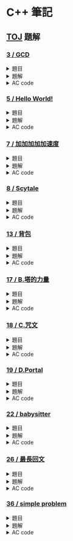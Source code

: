 # **C++ 筆記**  
## [TOJ](https://toj.tfcis.org/oj/) 題解  

### [3 / GCD](https://toj.tfcis.org/oj/pro/3/)  

<details>

<summary>題目</summary>

### 題目敘述  
求兩數之最大公因數(GCD) 
    
### 輸入說明  
第一個整數 $T$ ，代表測資數  
接下來有 $T$ 行，每行有兩個整數 $a,b$  
    
### 輸出說明  
輸出每個 $a,b$ 的最大公因數  
    
### 輸入限制  
$1 \leq T \leq 1000$  
$0 \leq a,b \leq 2,147,483,647$  
    
### 範例輸入
```
4
10 2
3 1
5 7
20 12
```

### 範例輸出
```
2
1
1
4
```

</details>

<details>

<summary>題解</summary>

首先先按照國中所教的  
最大公因數就是， 能够整除 $a,b$ 的最大正整數  
因此可以從 $a,b$ 內較小的數開始遞減  
直到找到能够整除 $a,b$ 的最大正整數為止  
```cpp
#include<bits/stdc++.h>
using namespace std;

int main() {
    int n,a,b;
    cin>>n;
    while(n--){
        cin>>a>>b;
        for(int i=min(a,b); i>0; i--){
            if(a%i==0 && b%i==0){
                cout<<i<<endl;
                break;
            }
        }
    }
}
```
然後就 TLE 了，只好來優化算法  

國中教的最大公因數求法出了短除法外，還有
**輾轉相除法**  

稍稍修改一下成為**輾轉相除法**的程式碼  
```cpp
#include<bits/stdc++.h>
using namespace std;

int main(){
    int n,a,b,temp;
    cin>>n;
    while(n--){
        cin>>a>>b;
        while(b!=0){
            temp=b;
            b=a%b;
            a=temp;
        }
        cout<<a<<'\n';
    }
}
```
好了 AC 了  

</details>

<details>

<summary>AC code</summary>

```cpp
#include<bits/stdc++.h>
using namespace std;

int main(){
    int n,a,b,temp;
    cin>>n;
    while(n--){
        cin>>a>>b;
        cout<<__gcd(a,b)<<'\n';
    }
}
```

</details>

### [5 / Hello World!](https://toj.tfcis.org/oj/pro/5/)  
<details>

<summary>題目</summary>

### 題目敘述  
跟別人打招呼是一件有禮貌的事。來向大家打招呼吧！  
    
### 輸入說明  
輸入只有一行，為一個英文名字  
    
### 輸出說明  
向他打個招呼吧！名子加上 "Hello ,[name] !"(不含引號) 後輸出。  
    
### 輸入限制  
包含大小寫字母及空白，長度不超過20個字  
    
### 範例輸入
```
Peter
```

### 範例輸出
```
Hello ,Peter !
```

</details>
    
<details>

<summary>題解</summary>

第一眼，簡單的輸入輸出
```cpp
#include<bits/stdc++.h>
using namespace std;

int main() {
    string a;
    cin>>a;
    cout<<"Hello ,"<<a<<" !"<<endl;
}

```
然後就 WA 了，再看一眼題目  

### 輸入限制  
包含大小寫字母及 **空白** ，長度不超過20個字  

```cpp
#include<bits/stdc++.h>
using namespace std;

int main() {
    string a;
    getline(cin,a);
    cout<<"Hello ,"<<a<<" !"<<endl;
}
```
AC  

</details>
    
<details>

<summary>AC code</summary>

```cpp
#include<bits/stdc++.h>
using namespace std;

int main() {
    string a;
    getline(cin,a);
    cout<<"Hello ,"<<a<<" !"<<endl;
}
```

</details>

### [7 / 加加加加加速度](https://toj.tfcis.org/oj/pro/7/)  
<details>

<summary>題目</summary>

### 題目敘述  
國中物理曾學過，速度 $V$ 和時間 $T$ 的 $V-T$ 圖裡的面積就是位移  
而加速度 $A$ 和時間 $T$ 的 $A-T$ 圖的面積又代表速度變化量  
反過來看，如果是等加速度，那麼等加速度的值就相當於速度變化的斜率  

日前看到直觀數學老師騎著吃汽油的腳踏車呼嘯而過  
雖然速度一直在增加(向前為正向)，但變化之詭異至極，甚至會倒退(?)  
出於好奇拿出偷來的測速器把每秒的速度記錄下來  
你知道數學老師的微積分很強  
會在心算微積分後以一種特殊的「加加加...加速度」行進  
在這裡所謂”加加速度”就是指 ： 「加速度的增加量/秒」  
依此類推「加加加...( $N$ 個加)速度」就表示 ： 「加加加...( $N-1$ 個加)速度的增加量 / 秒」  
並且最高不超過 $2147483647 km/h$  (不要小看老師，超過光速不算什麼！)  

由於老師飆的太快所以只能記錄到N秒 (包含 $0$ 秒所以有 $N+1$ 個值)  
你知道有N+1個值就能算出 加加加...( $N$ 個加)速度 (假設他就是這樣加速的)  
從有限的資訊裡算出老師在時間內的的 加加加...加速度值吧!  

### 輸入說明  
第一行有一個整數 $K$ ，代表接下來有 $K$ 筆輸入，每筆輸入都有 $2$ 行  
每筆輸入的第一行的整數 $N$ 表示你有多少個值  
每筆輸入的第二行有 $N+1$ 個整數，代表記錄的速度(間格為秒)  
    
### 輸出說明  
輸出加加加....加速度 $Z$    
    
### 輸入限制  
$0 \leq N \leq 23$   
    
### 範例輸入
```
3
3
9 13 23 39
2
7 8 9
1
123 456
```

### 範例輸出
```
0
0
333
```

</details>
    
<details>

<summary>題解</summary>

題目要求 $N+1$ 個數的差  
的差  
的差  
... 
的差（共 $N$ 個）  

所以可以使用陣列來實作  
用回圈的方式計算數的差  
然後每次都少算一個數  
最後就可以得到  
$N+1$ 個數的差  
的差  
的差  
... 
的差（共 $N$ 個）了  
```cpp
#include<bits/stdc++.h>
using namespace std;

int main(){
	int k;
	cin>>k;
	while(k--){
		int n;
		cin>>n;
		n=n+1;
		long long int v[25];
		for(int i=0; i<n; i++){
			cin>>v[i];
		}
		for(int i=n; i>0; i--){
			for(int j=0; j<i-1; j++){
				v[j]=v[j+1]-v[j];
			}	
		}
		cout<<v[0]<<endl;
	}
}
```
然後就 AC 了  

</details>
    
<details>

<summary>AC code</summary>

```cpp
#include<bits/stdc++.h>
using namespace std;

int main() {
	int k;
	cin>>k;
	while(k--){
		int n;
		cin>>n;
		n=n+1;
		long long int v[25];
		for(int i=0; i<n; i++){
			cin>>v[i];
		}
		for(int i=n; i>0; i--){
			for(int j=0; j<i-1; j++){
				v[j]=v[j+1]-v[j];
			}	
		}
		cout<<v[0]<<endl;
	}
}
```

</details>

### [8 / Scytale](https://toj.tfcis.org/oj/pro/8/)  

<details>

<summary>題目</summary>

### 題目敘述  
密碼棒(Scytale, SKY-TAH-LEE, 希臘文 σκυτάλη - 棒子之意)是一種相當早期的訊息加密系統  

假設原始訊息如下  
`HELP ME I AM UNDER ATTACK`  

首先，發訊者會將一細長紙條纏繞在一個木棒上，並且在木棒上以正常方法寫上訊息  
`HELPMEIAMUNDERATTACK`  

```
|   |   |   |   |   |
| H | E | L | P | M |
| E | I | A | M | U |
| N | D | E | R | A |
| T | T | A | C | K |
|   |   |   |   |   |
```  

然後把紙條解開之後，訊息就不可辨識了！  
`H E N T E I D T L A E A P M R C M U A K` 

使者會把紙條傳遞到收件人手上。收件人會有一個事先打造好，和發訊者格式一樣的木棒。把紙條纏繞上去，便可以讀出原本的訊息  
`HELPMEIAMUNDERATTACK`  

它因為簡便而可靠，成為古戰場上常見的傳訊工具。但是，也由於它的簡單，破解攔截到的訊息並不是非常困難  
這裡假設加密解密所用的密碼棒都是均勻的多角柱體，且一個側面剛好可以容納一行字母  

於是，如果密碼棒是 $N$ 角柱，上面繞一圈就會剛好有 $N$ 個字符  

### 輸入說明  
多筆測資  
每筆測試資料一開始會是一個整數 $N$ ，代表解碼所用的密碼棒一圈有 $N$ 個字符  

接下來會有一個字串 $S$ ，是需要解碼的訊息  

### 輸出說明  
輸出把字條正確地繞到密碼棒上之後，讀出的訊息  

### 輸入限制  
$2 \leq N \leq 256$  
$S$ 的長度不超過 $1024$ 個字元  
    
### 範例輸入
```
4
HENTEIDTLAEAPMRCMUAK
```

### 範例輸出
```
HELPMEIAMUNDERATTACK
```
    
### 註  
訊號長度不一定會是纏繞圈數的整數倍  
不足處會補上空白字元如圖，解碼後輸出在對應位置  
```
|   |   |   |   |
| T | O | B | E |
| O | R | N | O |
| T | T | O | B |
| E |[ ]|[ ]|[ ]|
|   |   |   |   |
```  

密文： `[TOTEORT BNO EOB ]`  
訊息： `[TOBEORNOTTOBE   ]`  

</details>
    
<details>

<summary>題解</summary>

很明顯，這題要做的應該就是陣列模擬了  
只需要注意題目做後說的**不足處會補上空白字元**基本上就沒問題了  

```cpp
#include<bits/stdc++.h>
using namespace std;

int main(){
	int n;
	string a;
    while(cin>>n){
    	int j=1;
		getline(cin,a);
 	    getline(cin,a);
   		for(int i=0; i<a.size(); i++){
   	 	    if(j>a.size()){
   	 		    j=j-a.size()+1;
			}
			cout<<a[j-1];
			j+=n;
		}
		cout<<endl;
	}
}
```  

</details>
    
<details>

<summary>AC code</summary>

```cpp
#include<bits/stdc++.h>
using namespace std;

int main(){
	int n;
	string a;
    while(cin>>n){
    	int j=1;
		getline(cin,a);
 	    getline(cin,a);
   		for(int i=0; i<a.size(); i++){
   	 	    if(j>a.size()){
   	 		    j=j-a.size()+1;
			}
			cout<<a[j-1];
			j+=n;
		}
		cout<<endl;
	}
}
```  

</details>

### [13 / 背包](https://toj.tfcis.org/oj/pro/13/)  
<details>

<summary>題目</summary>

### 題目敘述  
有一個容量為 $V$ 的背包  
有 $n$ 種物品體積和價值分別為 $w,p$ ，每種物品數量無限  
最好的取法下總價值為多少  
    
### 輸入說明  
有多組測資  
每組測資第一行為背包容量 $V$  
第二行第一個整數 $n$ ，代表物品種類個數  
第三行有n組 $w_i,p_i$ ，代表每件物品的體積、價值  
    
### 輸出說明  
針對每組測資輸出最大價值，每行一個數字  

### 輸入限制  
$測資數 \leq 200$  
$1 \leq V \leq 100000$  
$1 \leq n \leq 100$  
$1 \leq w_i \leq V$  
$1 \leq p_i \leq 100000$  
    
### 範例輸入
```
5
2
3 3 2 7
```

### 範例輸出
```
14
```

</details>
    
<details>

<summary>題解</summary>

經典的**無限背包**問題  

設定 $dp[i][j]$ 代表在 只看前 $i$ 個物品，重量在 $j$ 時的最大價值  

這樣基底就是：  
* $dp[i][j]=0$  

而轉移式的話就會是：  
如果 $j-w_i \geq 0$  
* $dp[i][j]= max(dp[i-1][j],dp[i][j-w[i]]+p[i])$

否則  
* $dp[i][j]= max(dp[i-1][j],dp[i][j-1])$  

</details>
    
<details>

<summary>AC code</summary>

```cpp
#include<bits/stdc++.h>
using namespace std;

long long int dp[105][100005];

int main() {
    int all,n;
    while(cin>>all>>n){
        long long int w[n+1],p[n+1];
        for(int i=1; i<n+1; i++){
            cin>>w[i]>>p[i];
        }
        long long int ans=0;
        for(int i=1; i<n+1; i++){
            for(int j=1; j<all+1; j++){
            	dp[i][j] = dp[i-1][j];
            	if(j-w[i]>=0){
            		dp[i][j]=max(dp[i][j],dp[i][j-w[i]]+p[i]);
				}
            	dp[i][j]=max(dp[i][j-1],dp[i][j]);
            	ans=max(dp[i][j],ans);
            }
        }
        cout<<ans<<"\n";    
    }
}
```

</details>

### [17 / B.塔的力量](https://toj.tfcis.org/oj/pro/17/)  

<details>

<summary>題目</summary>

### 題目敘述  
我們的好學生─Mike 和 Frame 被國文老師找來幫她提手提袋，就在他們放下手提袋的那一刻，地面好似突然開了洞，他們雙雙落入了永無止境的黑暗中  
但身為一個用功的一中青年，毋忘利用這機會計算 $ΔS=\frac{1}{2}gt^2$ 看看自己落下了多少距離。片刻，彷彿永遠，就他們認為自己注定永久困在這片虛空之中，有股聲音從那最深遠的地方傳來  

「I found you finally……」  

「思必克菜你死,OK?」英文能力嚴重低落的 Frame 回應道。即使他們看不見彼此，但 Mike 的嘆氣聲清晰的傳到 Frame 的耳裡，顯然那聲音聽見了  
「勇者們，你們的好心開啟了通往貓咪世界道路的門，要通過這片黑暗，你必須知道們彼此你心靈之眼的樣子。」  
「天下哪有這麼唬爛的事情？」Mike 以一種極其為不滿的語氣說道  
「你們的心靈之眼與你們的心情指數有關，」那聲音句點了 Mike，「用一些符號組成的菱形……」隨著這聲音逐漸消散，一個神祕的圖騰出現在他們面前  
「我今天的心情指數是 3，跟這個有什麼關聯？」Frame 說道，Mike 依舊不屑中  
「如果你們沒辦法知道對方心靈之眼的長相，就會永遠被囚禁在這片黑暗中。」那聲音再次說道  
因為他們剛剛一起幫國文老師提手提袋，所以他們知道對方的心情指數。那你能幫他們找出對方心靈之眼的樣子嗎？  
    
### 輸入說明  
有多筆測資，每筆測資包含一個數字 $P$ ，為對方的心情指數  
    
### 輸出說明  
對於每個心情指數，輸出其心靈之眼的樣子    
    
### 輸入限制  
$1 \leq P \leq 26$  
    
### 範例輸入
```
3
2
```

### 範例輸出
```
  A
 ABA
ABCBA
 ABA
  A
 A
ABA
 A
```

</details>

<details>

<summary>題解</summary>

星星數變種版本  
可以看作是一個正的三角形和一個反的三角形  
先不管裡面的文字  
```cpp
#include<bits/stdc++.h>
using namespace std;

int main() {
    int n;
    while(cin>>n){
        for(int i=1; i<=n; i++){
            for(int j=1; j<=n-i; j++){
                cout<<" ";
            }
            for(int j=1; j<=i; j++){
                cout<<j;
            }
            for(int j=i-1; j>=1; j--){
                cout<<j;
            }
            cout<<endl;
        }
        for(int i=n-1; i>=1; i--){
            for(int j=1; j<=n-i; j++){
                cout<<" ";
            }
            for(int j=1; j<=i; j++){
                cout<<j;
            }
            for(int j=i-1; j>=1; j--){
                cout<<j;
            }
            cout<<endl;
        }
    }
}
``` 
```
  1
 121
12321
 121
  1
 1
121
 1
```
接下來只要把 `1,2,3` 改成 `A,B,C` 就可以了  
利用 ASCII 的計算就可以實現了  

</details>

<details>

<summary>AC code</summary>

```cpp
#include<bits/stdc++.h>
using namespace std;

int main() {
    int n;
    while(cin>>n){
        for(int i=1; i<=n; i++){
            for(int j=1; j<=n-i; j++){
                cout<<" ";
            }
            for(int j=1; j<=i; j++){
                cout<<char('A'+j-1);
            }
            for(int j=i-1; j>=1; j--){
                cout<<char('A'+j-1);
            }
            cout<<endl;
        }
        for(int i=n-1; i>=1; i--){
            for(int j=1; j<=n-i; j++){
                cout<<" ";
            }
            for(int j=1; j<=i; j++){
                cout<<char('A'+j-1);
            }
            for(int j=i-1; j>=1; j--){
                cout<<char('A'+j-1);
            }
            cout<<endl;
        }
    }
}
```

</details>

### [18 / C.咒文](https://toj.tfcis.org/oj/pro/18/)  

<details>

<summary>題目</summary>

### 題目敘述  
當 Frame 想出了 Mike 心靈之眼時，突然一陣強光襲面而來，剎那間，他們已經站在一片廣大的草原上，一座被迷宮包圍的巨塔聳立於遠方  
「這是哪裡啊？」Frame 驚訝的問，Mike 雖然一副不屑的樣子，但眼神洩露了他的恐慌  
「歡迎來到貓咪王國，勇者們！感謝你們前來幫助我們。」一隻繫著圍巾的貓從前方的草叢冒出來  

「這和我們有什麼關聯？」Mike 問道，Frame 則是蹲下來望著她  
「我叫 Snow，在這裡一直等著你們。在不久之前，有一隻很邪惡的貓，叫 Felix，入侵這這片和平的國度，他利用他強大的法力，奴役了許多貓兒替他做事，近來他更有意要攻陷你們的世界，但你們今日的善心，使你們被這一個世界的力量召喚，成為拯救世界的勇者。」  

「但我們什麼都不會啊。」Frame 說道  
而那隻貓則是從另一旁的草叢抽出了一本咒文書，小心翼翼地翻開，Mike 也好奇的湊了過來  
「這裡有你們可以使用的魔法，即使什麼也不會，只要能朗誦出咒文即可。但要能對 Felix 產生效力，必須使用這些『強效咒文』，比如說這句『Ama da,Dama』咒文  
字母由前往後，由後往前看都是一樣的，如此的咒文能使力量自我加成，增強 $1000000$ 倍的效力！」  
Frame 和 Mike 接過了這本書，仔細研究，但他們看到密密麻麻的符號頭都昏了  
幸好他們身上有電子掃描裝置，能把這片咒文轉成電子檔，接下來再寫個程式把強效咒文標記起來就行了，恰好進入貓咪世界時，老師的筆電也一並掉了下來…  
    
### 輸入說明  
有多句咒文，每句咒文佔一行  
    
### 輸出說明  
如果這句咒文是強效咒文，請在咒文前加上 `SETUP!` 後輸出，否則輸出原咒文即可  
    
### 輸入限制  
咒文由英文大小寫、標點符號、空白所組成，每句咒文字數不超過 $200$ 字  
    
### 範例輸入
```
Ama da ,Dama
Holy rush!
```

### 範例輸出
```
SETUP! Ama da ,Dama
Holy rush!
```

</details>

<details>

<summary>題解</summary>

因為他只要檢查字母是否相同  
所以要先把所有大寫字母換成小寫字母  
也要無視所有非字母的字元  
```cpp
#include<bits/stdc++.h>
using namespace std;

int main() {
    string s;
    while(getline(cin,s)){
        string s2="";
        for(int i=0; i<s.size(); i++){
            if(s[i]>='a'&&s[i]<='z'){
                s2+=s[i];
            }
            else if(s[i]>='A'&&s[i]<='Z'){
                s2+=char(s[i]-'A'+'a');
            }
        }
    }
}
```

接下來就是從頭遍歷整個新的字串檢查他是不是回文就可以了  

</details>

<details>

<summary>AC code</summary>

```cpp
#include<bits/stdc++.h>
using namespace std;

int main() {
    string s;
    while(getline(cin,s)){
        string s2="";
        for(int i=0; i<s.size(); i++){
            if(s[i]>='a'&&s[i]<='z'){
                s2+=s[i];
            }
            else if(s[i]>='A'&&s[i]<='Z'){
                s2+=char(s[i]-'A'+'a');
            }
        }
        bool flg=1;
        for(int i=0;i<s2.size()/2;i++){
            if(s2[i]!=s2[s2.size()-i-1]){
                flg=0;
                break;
            }
        }
        if(flg==0){
            cout<<s<<endl;
        }
        else{
            cout<<"SETUP! "<<s<<endl;
        }
    }
}
```

</details>

### [19 / D.Portal](https://toj.tfcis.org/oj/pro/19/)  

<details>

<summary>題目</summary>

### 題目敘述  
「O! Gla Algo」一震爆裂聲傳過天際，閃電照亮了整個大地。「這就是強效咒文的威力！我感到了源源不絕的力量與自信，現在，我們已經可以去討伐 BOSS 了！」Frame 和 Mike 說著，而在一旁觀看的 Snow 則是用尾巴輕點，示意他們跟上前來  

「如果你們想要見到 Felix，你們就得分別站到位於草原兩側的祭壇上，使用空間咒文扭曲空間，在你們法力的交界處會產生異次元的入口，屆時，只又我擲入這，」Snow 拿出了像法杖的木棍「就能建立一座穩固的異次元傳送門了！」於是他們立刻衝向祭壇，施展空間咒文。已知空間咒文能扭曲以自身為圓心，半徑為 $R$ 的空間場，因為 Frame 及 Mike 的能力有所差異，因此他們施展出來的空間魔法半徑有所不同，那他們是否能建立異次元傳送門？如果僅邊有交集仍是可以建立傳送門的。  
    
### 輸入說明  
有多筆測資  
每筆測資包含 $6$ 個浮點數， $X_1,Y_1,R_1,X_2,Y_2,R_2$ ，分別代表 Mike的座標及咒文效力半徑 $(X_1,Y_1,R_1)$ 及 Frame $(X_2,Y_2,R_2)$ 的座標及咒文效力半徑  
    
### 輸出說明  
如果他們可以建立異次元傳送門，請輸出 `Quick in`，否則輸出 `Nearly`  
    
### 輸入限制  
$0 \leq X_1,Y_1,R_1,X_2,Y_2,R_2 \leq 10^9$  
    
### 範例輸入
```
0 0 5 10 0 8
0 0 5 10 10 5
```

### 範例輸出
```
Quick in
Nearly
```

</details>

<details>

<summary>題解</summary>

單純的考輸入輸出還有 if else 而已  
唯一要注意的是浮點數 double  

```cpp
#include<bits/stdc++.h>
using namespace std;

int main() {
    double x1,y1,r1,x2,y2,r2;
    while(cin>>x1>>y1>>r1>>x2>>y2>>r2){
    	if(sqrt(pow(x1-x2,2)+pow(y1-y2,2))<=r1+r2){
    		cout<<"Quick in"<<endl;
		}
		else{
			cout<<"Nearly"<<endl;
		}
	}
}
```

好了 AC 了  

</details>

<details>

<summary>AC code</summary>

```cpp
#include<bits/stdc++.h>
using namespace std;

int main() {
    double x1,y1,r1,x2,y2,r2;
    while(cin>>x1>>y1>>r1>>x2>>y2>>r2){
    	if(sqrt(pow(x1-x2,2)+pow(y1-y2,2))<=r1+r2){
    		cout<<"Quick in"<<endl;
		}
		else{
			cout<<"Nearly"<<endl;
		}
	}
}
```

</details>

### [22 / babysitter](https://toj.tfcis.org/oj/pro/22/)  

<details>

<summary>題目</summary>

### 題目敘述  
有多個保母應徵工作，每個保母有自己可以工作的時間  
每個保母可以從時間 $X$ 工作到時間 $Y$  
問最少要請幾個保母才可以任何時間寶寶都有人照顧  
    
### 輸入說明  
每筆測資的第一行有一個整數 $N$ ，代表保母個數  
接下來 $N$ 行，每一行有兩個數字 $X,Y$ ，代表這位保母可以從 $X$ 工作到 $Y$  
    
### 輸出說明  
如果任何時間可以都有保母照顧，輸出最少需要幾位保母  
如果不行，輸出 `NO`  
    
### 輸入限制  
$1 \leq N \leq 1000$  
$1 \leq X,Y \leq 100000$  
    
### 範例輸入1
```
6
1 50
2 90
45 150
50 140
151 200
145 190
```

### 範例輸出1
```
3
```

### 範例輸入2
```
3
1 50
60 70
70 100
```

### 範例輸出1
```
NO
```

</details>

<details>

<summary>題解</summary>

一題非常經典的 greedy  

思路：  
時間 $i$ 一定有人需要來顧，所以我們先找顧的到 $i$ 的最好的那個  
接下來呢？  

找做最晚的呢？似乎就可以了... 嗎？  

定義 $A$ 是我們剛剛方法做出來的方案， $B$ 是任何其他的方案  

```mermaid
gantt
section 照顧的時間
全部要照顧的時間 :active,  des1, 2000-1-1, 24d
方法 A：12   :         desA1, 2000-1-1, 12d
方法 A：6   :         desA2, 2000-1-10, 6d
方法 A：9   :         desA3, 2000-1-16, 9d
方法 B：12   :         desB1, 2000-1-1, 12d
方法 B：5   :         desB2, 2000-1-10, 5d
方法 B：2   :         desB3, 2000-1-14, 2d
方法 B：9   :         desB4, 2000-1-16, 9d
```

在第一個 $A$ 跟 $B$ 不一樣的地方來看，我們一定會發現 $A$ 比 $B$ 不來的差  

</details>

<details>

<summary>AC code</summary>

```cpp
#include <bits/stdc++.h>
using namespace std;

bool cmp(pair<int,int> a,pair<int,int> b){
    if(a.first==b.first){
        return a.second>b.second;
    }
    else{
        return a.first<b.first;
    }
}

bool cmp2(pair<int,int> a,pair<int,int> b){
    if(a.second==b.second){
        return a.first<b.first;
    }
    return a.second>b.second;
}

int main(){
    int start=100000,finish=1;
    int n;
    while(cin>>n){
        pair<int,int> p[n+1];
        int a,b;
        for(int i=0;i<n;i++){
            cin>>a>>b;
            p[i].first=min(a,b);
            p[i].second=max(a,b);
            start=min(start,p[i].first);
            finish=max(finish,p[i].second);
        }
        sort(p,p+n,cmp);
        int mx=p[0].second;
        int ans=1;
        int cnt;
        while(mx<finish){
            cnt=0;
            while(p[cnt].first<=mx+1){
                cnt++;
            }
            sort(p,p+cnt,cmp2);
            if(mx==p[0].second){
                cout<<"NO"<<endl;
                return 0;
            }
            mx=p[0].second;
            ans++;
        }
        cout<<ans<<endl;
    }
}
```

</details>

### [26 / 最長回文](https://toj.tfcis.org/oj/pro/26/)  

<details>

<summary>題目</summary>

### 題目敘述  
最長回文子字串  
例如:  
abcba --> abcba  
aabcdbaa --> aabbaa  
abda --> aba or ada  
    
### 輸入說明  
第一行為一整數 $T$ ，代表測資數目  
接下來 $T$ 行各有一字串  

    
### 輸出說明  
輸出各自串的最長回文子字串之長度，一行一個數字  
    
### 輸入限制  
$1 \leq T \leq 100$  
$字串長度 \leq 3000$  
字串皆為英文小寫
    
### 範例輸入
```
3
abcba
acabdaa
abda
```

### 範例輸出
```
5
5
3
```

</details>

<details>

<summary>題解</summary>

正常來說是一題 **最長回文子串** 的題目  
> #### 最長回文子串  
> 在一個字串中尋找一個最長的 **連續** 的回文的子串  

但這邊的並沒有要求 **連續**  
所以可以看作是 自己 跟 自己的反轉 的 LCS  
知道是 LCS 之後實作就很簡單了  

</details>

<details>

<summary>AC code</summary>

```cpp
#include <bits/stdc++.h>
using namespace std;

int lcs[3005][3005];

int main(){
    int n;
    cin>>n;
    string s;
    while(n--){
        cin>>s;
        for(int i=1;i<=s.size();i++){
        	for(int j=1;j<=s.size();j++){
        		lcs[i][j]=0;
        		if(s[i-1]==s[s.size()-j]){
        			lcs[i][j]=lcs[i-1][j-1]+1;
				}
				else{
					lcs[i][j]=max(lcs[i-1][j],lcs[i][j-1]);
				}
			}
		}
		cout<<lcs[s.size()][s.size()]<<endl;
    }
}
```

</details>

### [36 / simple problem](https://toj.tfcis.org/oj/pro/26/)  

<details>

<summary>題目</summary>

### 題目敘述  
這是一個很簡單的題目，題目敘述結束  
    
### 輸入說明  
輸入只有 $3$ 個整數 $A, B, C$  

    
### 輸出說明  
輸出 $A^B mod C$  
    
### 輸入限制  
$0 \leq A \leq 2^{31}-1$  
$0 \leq B \leq 2^{63}-1$  
$1 \leq C \leq 9439$  
    
### 範例輸入
```
10 3 7
```

### 範例輸出
```
6
```

</details>

<details>

<summary>題解</summary>

快速冪！！！  
可以在做次方乘法的時候，可以讓複雜度從 $O(N) \rightarrow O(logN)$  

例如，在計算 $2^{39}$ 時  
可以先將它拆成 $2^{32} \times 2^{4} \times 2^{2} \times 2^{1}$  
這樣只需要做 $6+3$ 次計算就可以得到答案，而不是 $39$ 次  

為什麼是 $6+3$  
因為要算出 $2^{32}$ 次需要算出 $2^{1}, 2^{2}, 2^{4}, 2^{8}, 2^{16}, 2^{32}$ 六次  
而算出 $2^{39}$ 又需要 $2^{32} \times 2^{4} \times 2^{2} \times 2^{1}$ 三次  

所以一共需要計算 $9$ 次

因此，只要用一個迴圈遍歷 $B$ 在二進位下的每個位數  
就可以輕鬆的實作出快速冪了  

</details>

<details>

<summary>AC code</summary>

```cpp
#include <bits/stdc++.h>
using namespace std;

int main(){
    long long int a,b,c;
	int total=1,r,count;
	cin>>a>>b>>c;
	r=a%c;
	for(int i=1;i<=b;i++){
		total*=r;
		total%=c;		
		if(total==1){
			count=i;
			b%=count;
			for(int i=1;i<=b;i++){
				total*=r;
				total%=c;
			}
			break;
		}
	}	
	cout<<total<<"\n";
}
```

</details>







